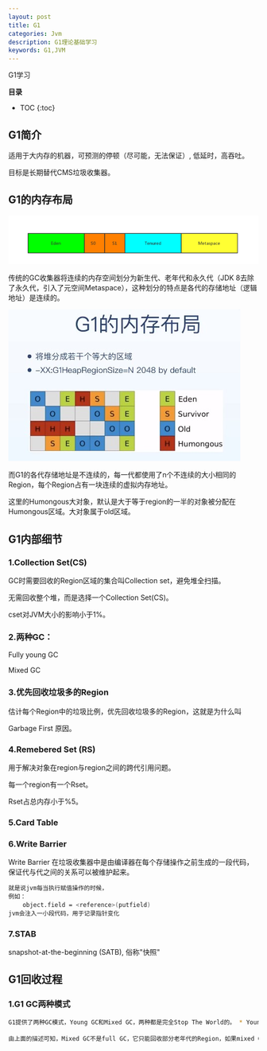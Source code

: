 ```yaml
---
layout: post
title: G1
categories: Jvm
description: G1理论基础学习
keywords: G1,JVM
---
```


G1学习

**目录**

* TOC
{:toc}

## G1简介

适用于大内存的机器，可预测的停顿（尽可能，无法保证）, 低延时，高吞吐。

目标是长期替代CMS垃圾收集器。

## G1的内存布局

![](/images/posts/jvm/G1-01.png)

传统的GC收集器将连续的内存空间划分为新生代、老年代和永久代（JDK 8去除了永久代，引入了元空间Metaspace），这种划分的特点是各代的存储地址（逻辑地址）是连续的。

![](/images/posts/jvm/G1-02.jpg)

而G1的各代存储地址是不连续的，每一代都使用了n个不连续的大小相同的Region，每个Region占有一块连续的虚拟内存地址。

这里的Humongous大对象，默认是大于等于region的一半的对象被分配在Humongous区域。大对象属于old区域。

## G1内部细节

### 1.Collection Set(CS)

GC时需要回收的Region区域的集合叫Collection set，避免堆全扫描。

无需回收整个堆，而是选择一个Collection Set(CS)。

cset对JVM大小的影响小于1%。

### 2.两种GC：

Fully young GC

Mixed GC

### 3.优先回收垃圾多的Region

估计每个Region中的垃圾比例，优先回收垃圾多的Region，这就是为什么叫

Garbage First 原因。

### 4.Remebered Set (RS)

用于解决对象在region与region之间的跨代引用问题。

每一个region有一个Rset。

Rset占总内存小于%5。

### 5.Card Table

### 6.Write Barrier

Write Barrier 在垃圾收集器中是由编译器在每个存储操作之前生成的一段代码，保证代与代之间的关系可以被维护起来。

```sh
就是说jvm每当执行赋值操作的时候，
例如：
    object.field = <reference>(putfield)
jvm会注入一小段代码，用于记录指针变化
```

### 7.STAB

snapshot-at-the-beginning (SATB), 俗称"快照"

## G1回收过程

### 1.G1 GC两种模式

```sh
G1提供了两种GC模式，Young GC和Mixed GC，两种都是完全Stop The World的。 * Young GC：选定所有年轻代里的Region。通过控制年轻代的region个数，即年轻代内存大小，来控制young GC的时间开销。 * Mixed GC：选定所有年轻代里的Region，外加根据global concurrent marking统计得出收集收益高的若干老年代Region。在用户指定的开销目标范围内尽可能选择收益高的老年代Region。

由上面的描述可知，Mixed GC不是full GC，它只能回收部分老年代的Region，如果mixed GC实在无法跟上程序分配内存的速度，导致老年代填满无法继续进行Mixed GC，就会使用serial old GC（full GC）来收集整个GC heap。所以我们可以知道，G1是不提供full GC的。
```